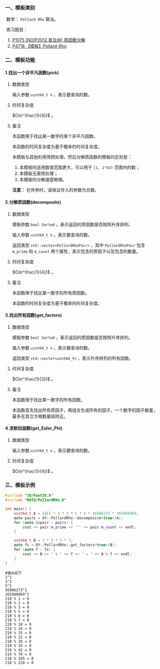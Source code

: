 ### 一、模板类别

​	数学： `Pollard Rho` 算法。

​	练习题目：

1. [P1075 [NOIP2012 普及组] 质因数分解](https://www.luogu.com.cn/problem/P1075)
2. [P4718 【模板】Pollard-Rho](https://www.luogu.com.cn/problem/P4718)

### 二、模板功能

#### 1.找出一个非平凡因数(pick)

1. 数据类型

   输入参数 `uint64_t n` ，表示要查询的数。

2. 时间复杂度

    $O(n^\frac{1}{4})$ 。

3. 备注

   本函数用于找出某一数字的某个非平凡因数。

   本函数的时间复杂度为基于概率的时间复杂度。

   本模板与其他利用筛预处理，然后分解质因数的模板的区别是：

   1. 本模板的适用数值范围更大，可以用于 `[1, 2^63)` 范围内的数；
   2. 本模板无需预处理；
   3. 本模板的分解速度略慢。

   **注意：** 在传参时，请保证传入的参数为合数。

#### 2.分解质因数(decomposite)

1. 数据类型

   模板参数 `bool Sorted` ，表示返回的质因数是否按照升序排列。

   输入参数 `uint64_t n` ，表示要查询的数。

   返回类型 `std::vector<PollardRhoPair>` ，其中 `PollardRhoPair` 包含 `m_prime` 和 `m_count` 两个属性，表示包含的质因子以及包含的数量。

2. 时间复杂度

    $O(n^\frac{1}{4})$ 。

3. 备注

   本函数用于找出某一数字的所有质因数。

   本函数的时间复杂度为基于概率的时间复杂度。

#### 3.找出所有因数(get_factors)

1. 数据类型

   模板参数 `bool Sorted` ，表示返回的质因数是否按照升序排列。

   输入参数 `uint64_t n` ，表示要查询的数。

   返回类型 `std::vector<uint64_t>` ，表示升序排列的所有因数。

2. 时间复杂度

    $O(n^\frac{1}{3})$ 。

3. 备注

   本函数用于找出某一数字的所有因数。
   
   本函数首先找出所有质因子，再组合生成所有的因子。一个数字的因子数量，最多在其立方根数量级附近。

#### 4.求欧拉函数(get_Euler_Phi)

1. 数据类型

   输入参数 `uint64_t n` ，表示要查询的数。

2. 时间复杂度

    $O(n^\frac{1}{4})$ 。


### 三、模板示例

```c++
#include "IO/FastIO.h"
#include "MATH/PollardRho.h"

int main() {
    uint64_t A = 2ull * 3 * 3 * 5 * 5 * 95986273 * 265988969;
    auto pairs = OY::PollardRho::decomposite<true>(A);
    for (auto &&pair : pairs) {
        cout << pair.m_prime << '^' << pair.m_count << endl;
    }

    uint64_t B = 2 * 3 * 5 * 7;
    auto fs = OY::PollardRho::get_factors<true>(B);
    for (auto f : fs) {
        cout << B << " % " << f << " = " << B % f << endl;
    }
}
```

```
#输出如下
2^1
3^2
5^2
95986273^1
265988969^1
210 % 1 = 0
210 % 2 = 0
210 % 3 = 0
210 % 5 = 0
210 % 6 = 0
210 % 7 = 0
210 % 10 = 0
210 % 14 = 0
210 % 15 = 0
210 % 21 = 0
210 % 30 = 0
210 % 35 = 0
210 % 42 = 0
210 % 70 = 0
210 % 105 = 0
210 % 210 = 0

```

